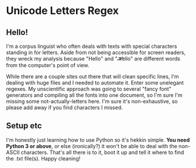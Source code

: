# Unicode Letters Regex
## Hello!
I'm a corpus linguist who often deals with texts with special characters standing in for letters. Aside from not being accessible for screen readers, they wreck my analysis because "Hello" and "𝓗ello" are different words from the computer's point of view.

While there are a couple sites out there that will clean specific lines, I'm dealing with huge files and I needed to automate it. Enter some unelegant regexes. My unscientific approach was going to several "fancy font" generators and compiling all the fonts into one document, so I'm sure I'm missing some not-actually-letters here. I'm sure it's non-exhaustive, so please add away if you find characters I missed.

## Setup etc
I'm honestly just learning how to use Python so it's hekkin simple. **You need Python 3 or above**, or else (ironically?) it won't be able to deal with the non-ASCII characters. That's all there is to it, boot it up and tell it where to find the .txt file(s). Happy cleaning!
